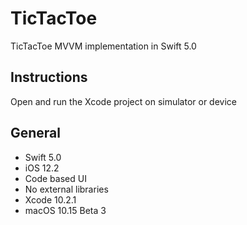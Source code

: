 # TicTacToe

TicTacToe MVVM implementation in Swift 5.0 

## Instructions

Open and run the Xcode project on simulator or device

## General

- Swift 5.0
- iOS 12.2
- Code based UI
- No external libraries
- Xcode 10.2.1
- macOS 10.15 Beta 3
